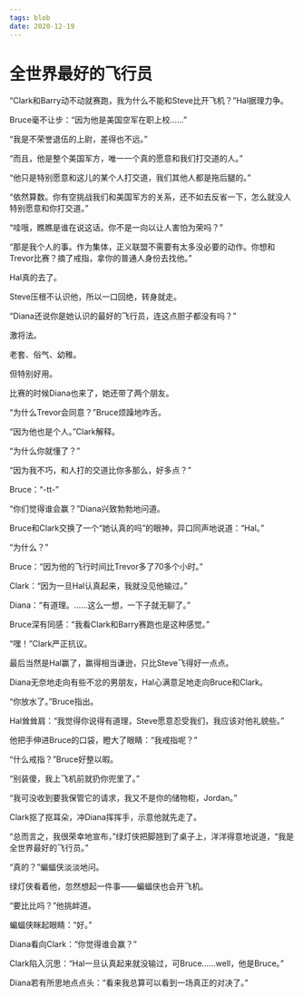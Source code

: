 ```yaml
---
tags: blob
date: 2020-12-19
---
```


# 全世界最好的飞行员

“Clark和Barry动不动就赛跑，我为什么不能和Steve比开飞机？”Hal据理力争。

Bruce毫不让步：“因为他是美国空军在职上校……”

“我是不荣誉退伍的上尉，差得也不远。”

“而且，他是整个美国军方，唯一一个真的愿意和我们打交道的人。”

“他只是特别愿意和这儿的某个人打交道，我们其他人都是拖后腿的。”

“依然算数。你有空挑战我们和美国军方的关系，还不如去反省一下，怎么就没人特别愿意和你打交道。”

“哇哦，瞧瞧是谁在说这话。你不是一向以让人害怕为荣吗？”

“那是我个人的事。作为集体，正义联盟不需要有太多没必要的动作。你想和Trevor比赛？摘了戒指，拿你的普通人身份去找他。”



Hal真的去了。

Steve压根不认识他，所以一口回绝，转身就走。

“Diana还说你是她认识的最好的飞行员，连这点胆子都没有吗？”

激将法。

老套、俗气、幼稚。

但特别好用。



比赛的时候Diana也来了，她还带了两个朋友。

“为什么Trevor会同意？”Bruce烦躁地咋舌。

“因为他也是个人。”Clark解释。

“为什么你就懂了？”

“因为我不巧，和人打的交道比你多那么，好多点？”

Bruce：“-tt-”

“你们觉得谁会赢？”Diana兴致勃勃地问道。

Bruce和Clark交换了一个“她认真的吗”的眼神，异口同声地说道：“Hal。”

“为什么？”

Bruce：“因为他的飞行时间比Trevor多了70多个小时。”

Clark：“因为一旦Hal认真起来，我就没见他输过。”

Diana：“有道理。……这么一想，一下子就无聊了。”

Bruce深有同感：“我看Clark和Barry赛跑也是这种感觉。”

“嘿！”Clark严正抗议。



最后当然是Hal赢了，赢得相当谦逊，只比Steve飞得好一点点。

Diana无奈地走向有些不忿的男朋友，Hal心满意足地走向Bruce和Clark。

“你放水了。”Bruce指出。

Hal耸耸肩：“我觉得你说得有道理，Steve愿意忍受我们，我应该对他礼貌些。”

他把手伸进Bruce的口袋，瞪大了眼睛：“我戒指呢？”

“什么戒指？”Bruce好整以暇。

“别装傻，我上飞机前就扔你兜里了。”

“我可没收到要我保管它的请求，我又不是你的储物柜，Jordan。”

Clark抠了抠耳朵，冲Diana挥挥手，示意他就先走了。



“总而言之，我很荣幸地宣布，”绿灯侠把脚翘到了桌子上，洋洋得意地说道，“我是全世界最好的飞行员。”

“真的？”蝙蝠侠淡淡地问。

绿灯侠看着他，忽然想起一件事——蝙蝠侠也会开飞机。

“要比比吗？”他挑衅道。

蝙蝠侠眯起眼睛：“好。”



Diana看向Clark：“你觉得谁会赢？”

Clark陷入沉思：“Hal一旦认真起来就没输过，可Bruce……well，他是Bruce。”

Diana若有所思地点点头：“看来我总算可以看到一场真正的对决了。”
